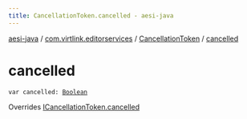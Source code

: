 ```yaml
---
title: CancellationToken.cancelled - aesi-java
---
```


[aesi-java](../../index.html) / [com.virtlink.editorservices](../index.html) / [CancellationToken](index.html) / [cancelled](.)

# cancelled

`var cancelled: `[`Boolean`](https://kotlinlang.org/api/latest/jvm/stdlib/kotlin/-boolean/index.html)

Overrides [ICancellationToken.cancelled](../-i-cancellation-token/cancelled.html)

